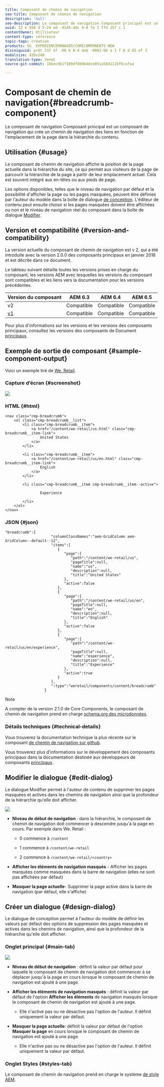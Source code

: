 ```yaml
---
title: Composant de chemin de navigation
seo-title: Composant de chemin de navigation
description: 'null'
seo-description: Le composant de navigation Composant principal est un composant de navigation qui crée un chemin de navigation des liens en fonction de l'emplacement de la page dans la hiérarchie du contenu.
uuid: 13 e 858 d 5-24 ad -4144-adc 4-0 fa 1 ffd 257 c 1
contentOwner: Utilisateur
content-type: référence
topic-tags: création
products: SG_ EXPERIENCEMANAGER/CORECOMPONENTS-NEW
discoiquuid: prêt 237 df -08 b 8-4 deb -9881-66 a 1 f 0 d 65 ef 3
modalsize: 426x240
translation-type: tm+mt
source-git-commit: 1bbec9b1f109df88964dce051a58d111bf6cafaa

---
```



# Composant de chemin de navigation{#breadcrumb-component}

Le composant de navigation Composant principal est un composant de navigation qui crée un chemin de navigation des liens en fonction de l&#39;emplacement de la page dans la hiérarchie du contenu.

## Utilisation {#usage}

Le composant de chemin de navigation affiche la position de la page actuelle dans la hiérarchie du site, ce qui permet aux visiteurs de la page de parcourir la hiérarchie de la page à partir de leur emplacement actuel. Cela est souvent intégré aux en-têtes ou aux pieds de page.

Les options disponibles, telles que le niveau de navigation par défaut et la possibilité d&#39;afficher la page ou les pages masquées, peuvent être définies par l&#39;auteur du modèle dans la boîte de dialogue [de conception](#design-dialog). L&#39;éditeur de contenu peut ensuite choisir si les pages masquées doivent être affichées ou non et le niveau de navigation réel du composant dans la boîte de dialogue [Modifier](#edit-dialog).

## Version et compatibilité {#version-and-compatibility}

La version actuelle du composant de chemin de navigation est v 2, qui a été introduite avec la version 2.0.0 des composants principaux en janvier 2018 et est décrite dans ce document.

Le tableau suivant détaille toutes les versions prises en charge du composant, les versions AEM avec lesquelles les versions du composant sont compatibles et les liens vers la documentation pour les versions précédentes.

| Version du composant | AEM 6.3 | AEM 6.4 | AEM 6.5 |
|--- |--- |--- |--- |
| v2 | Compatible | Compatible | Compatible |
| [v1](breadcrumb-v1.md) | Compatible | Compatible | Compatible |

Pour plus d&#39;informations sur les versions et les versions des composants principaux, consultez les versions des composants de Document [principaux](versions.md).

## Exemple de sortie de composant {#sample-component-output}

Voici un exemple tiré de [We. Retail](https://helpx.adobe.com/experience-manager/6-5/sites/developing/using/we-retail.html).

### Capture d’écran {#screenshot}

![](assets/chlimage_1.png)

### HTML {#html}

```
<nav class="cmp-breadcrumb">
    <ol class="cmp-breadcrumb__list">
        <li class="cmp-breadcrumb__item">
            <a href="/content/we-retail/us.html" class="cmp-breadcrumb__item-link">
                United States
            </a>
        </li>
    
        <li class="cmp-breadcrumb__item">
            <a href="/content/we-retail/us/en.html" class="cmp-breadcrumb__item-link">
                English
            </a>
        </li>
    
        <li class="cmp-breadcrumb__item cmp-breadcrumb__item--active">
            
                Experience
            
        </li>
    </ol>
</nav>
```

### JSON {#json}

```
"breadcrumb":{  
                     "columnClassNames":"aem-GridColumn aem-GridColumn--default--12",
                     "items":[  
                        {  
                           "page":{  
                              "path":"/content/we-retail/us",
                              "pageTitle":null,
                              "name":"us",
                              "description":null,
                              "title":"United States"
                           },
                           "active":false
                        },
                        {  
                           "page":{  
                              "path":"/content/we-retail/us/en",
                              "pageTitle":null,
                              "name":"en",
                              "description":null,
                              "title":"English"
                           },
                           "active":false
                        },
                        {  
                           "page":{  
                              "path":"/content/we-retail/us/en/experience",
                              "pageTitle":null,
                              "name":"experience",
                              "description":null,
                              "title":"Experience"
                           },
                           "active":true
                        }
                     ],
                     ":type":"weretail/components/content/breadcrumb"
                  }
```

>[!NOTE]
>
>A compter de la version 2.1.0 de Core Components, le composant de chemin de navigation prend en charge [schema.org des microdonnées](https://schema.org/BreadcrumbList).

### Détails techniques {#technical-details}

Vous trouverez la documentation technique la plus récente sur le composant [de chemin de navigation sur github](https://github.com/adobe/aem-core-wcm-components/blob/master/content/src/content/jcr_root/apps/core/wcm/components/breadcrumb/v2/breadcrumb).

Vous trouverez plus d&#39;informations sur le développement des composants principaux dans la documentation destinée aux développeurs de composants [principaux](developing.md).

## Modifier le dialogue {#edit-dialog}

Le dialogue Modifier permet à l&#39;auteur de contenu de supprimer les pages masquées et actives dans les chemins de navigation ainsi que la profondeur de la hiérarchie qu&#39;elle doit afficher.

![](assets/screen_shot_2018-01-12at124250.png)

* **Niveau de début de navigation** : dans la hiérarchie, le composant de chemin de navigation doit commencer à descendre jusqu&#39;à la page en cours. Par exemple dans We. Retail :

   * 0 commence à `/content`

   * 1 commence à `/content/we-retail`
   * 2 commence à `/content/we-retail/<country>`

* **Afficher les éléments de navigation masqués** - Afficher les pages marquées comme masquées dans la barre de navigation (elles ne sont pas affichées par défaut)
* **Masquer la page actuelle**- Supprimer la page active dans la barre de navigation (par défaut, elle s&#39;affiche)

## Créer un dialogue {#design-dialog}

Le dialogue de conception permet à l&#39;auteur du modèle de définir les valeurs par défaut des options de suppression des pages masquées et actives dans les chemins de navigation, ainsi que la profondeur de la hiérarchie qu&#39;elle doit afficher.

### Onglet principal {#main-tab}

![](assets/screen_shot_2018-01-12at124437.png)

* **Niveau de début de navigation** : définit la valeur par défaut pour laquelle le composant de chemin de navigation doit commencer à se déplacer jusqu&#39;à la page en cours lorsque le composant de chemin de navigation est ajouté à une page.
* **Afficher les éléments de navigation masqués** : définit la valeur par défaut de l&#39;option **Afficher les éléments** de navigation masqués lorsque le composant de chemin de navigation est ajouté à une page.

   * Elle n&#39;active pas ou ne désactive pas l&#39;option de l&#39;auteur. Il définit uniquement la valeur par défaut.

* **Masquer la page actuelle**: définit la valeur par défaut de l&#39;option **Masquer la page** en cours lorsque le composant de chemin de navigation est ajouté à une page.

   * Elle n&#39;active pas ou ne désactive pas l&#39;option de l&#39;auteur. Il définit uniquement la valeur par défaut.

### Onglet Styles {#styles-tab}

Le composant de chemin de navigation prend en charge le système [de style AEM](authoring.md#component-styling).